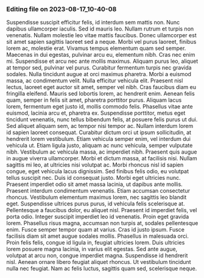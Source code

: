 

### Editing file on 2023-08-17_10-40-08

Suspendisse suscipit efficitur felis, id interdum sem mattis non. Nunc dapibus ullamcorper iaculis. Sed id mauris leo. Nullam rutrum et turpis non venenatis. Nullam molestie leo vitae mattis faucibus. Donec ullamcorper est sit amet sapien sagittis laoreet sed a neque. Morbi vel purus laoreet, finibus lorem ac, molestie erat. Vivamus tempus elementum quam sed semper. Maecenas in dui egestas, pulvinar arcu eu, elementum nibh. Cras nec enim mi. Suspendisse et arcu nec ante mollis maximus. Aliquam purus leo, aliquet at tempor sed, pulvinar vel purus. Curabitur fermentum turpis nec gravida sodales.
Nulla tincidunt augue at orci maximus pharetra. Morbi a euismod massa, ac condimentum velit. Nulla efficitur vehicula elit. Praesent nisl lectus, laoreet eget auctor sit amet, semper vel nibh. Cras faucibus diam eu fringilla eleifend. Mauris sed lobortis lorem, ac hendrerit enim. Aenean felis quam, semper in felis sit amet, pharetra porttitor purus.
Aliquam lacus lorem, fermentum eget justo id, mollis commodo felis. Phasellus vitae ante euismod, lacinia arcu et, pharetra ex. Suspendisse porttitor, metus eget tincidunt venenatis, nunc tellus bibendum felis, at posuere felis purus ut dui. Sed aliquet aliquam sem, ac tempor nisi tempor ac. Nullam interdum lorem id sapien laoreet consequat. Curabitur dictum orci ut ipsum sollicitudin, at hendrerit lorem vestibulum. Etiam vehicula semper enim, vel interdum dui vehicula ut. Etiam ligula justo, aliquam ac nunc vehicula, semper vulputate nibh. Vestibulum ac vehicula massa, ac imperdiet nibh.
Praesent quis augue in augue viverra ullamcorper. Morbi et dictum massa, at facilisis nisi. Nullam sagittis mi leo, at ultricies nisi volutpat ac. Morbi rhoncus nisl id sapien congue, eget vehicula lacus dignissim. Sed finibus felis odio, eu volutpat tellus suscipit nec. Duis id consequat justo. Morbi eget ultricies nunc. Praesent imperdiet odio sit amet massa lacinia, ut dapibus ante mollis. Praesent interdum condimentum venenatis. Etiam accumsan consectetur rhoncus. Vestibulum elementum maximus lorem, nec sagittis leo blandit eget. Suspendisse ultrices purus purus, id vehicula felis scelerisque at. Pellentesque a faucibus dolor, eu aliquet nisl. Praesent id imperdiet felis, vel porta odio. Integer suscipit imperdiet leo id venenatis. Proin eget gravida lorem.
Phasellus risus magna, accumsan non turpis at, sodales pellentesque enim. Fusce semper tempor quam at varius. Cras id justo ipsum. Fusce facilisis diam sit amet augue sodales mollis. Phasellus in malesuada orci. Proin felis felis, congue id ligula in, feugiat ultricies lorem. Duis ultricies lorem posuere magna lacinia, in varius elit egestas. Sed ante augue, volutpat at arcu non, congue imperdiet magna. Suspendisse id hendrerit nisl. Aenean ornare libero feugiat aliquet rhoncus. Ut vestibulum tincidunt nulla nec feugiat. Nam ac felis luctus, sagittis quam sed, scelerisque neque.


